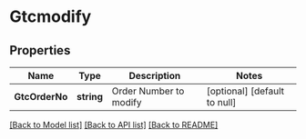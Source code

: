 # Gtcmodify

## Properties
Name | Type | Description | Notes
------------ | ------------- | ------------- | -------------
**GtcOrderNo** | **string** | Order Number to modify | [optional] [default to null]

[[Back to Model list]](../README.md#documentation-for-models) [[Back to API list]](../README.md#documentation-for-api-endpoints) [[Back to README]](../README.md)

